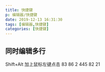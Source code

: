 ```yaml
---
title: 快捷键
p: 编辑器/快捷键
date: 2019-12-13 16:31:30
tags: [编辑器,快捷键]
categories: [快捷键]
---
```

## 同时编辑多行

Shift+Alt 加上鼠标左键点击
83  86  2 445  82   21
